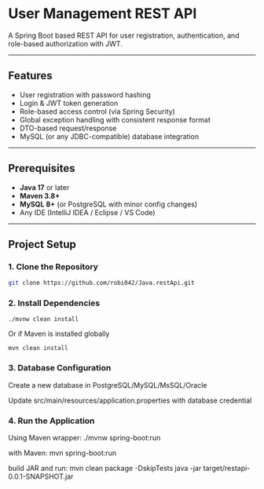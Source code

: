 # User Management REST API

A Spring Boot based REST API for user registration, authentication, and role-based authorization with JWT.

---

## Features

- User registration with password hashing
- Login & JWT token generation
- Role-based access control (via Spring Security)
- Global exception handling with consistent response format
- DTO-based request/response
- MySQL (or any JDBC-compatible) database integration

---

## Prerequisites

- **Java 17** or later
- **Maven 3.8+**
- **MySQL 8+** (or PostgreSQL with minor config changes)
- Any IDE (IntelliJ IDEA / Eclipse / VS Code)

---

## Project Setup

### 1. Clone the Repository

```bash
git clone https://github.com/robi042/Java.restApi.git
```
### 2. Install Dependencies

```./mvnw clean install ```


Or if Maven is installed globally

```mvn clean install```


### 3. Database Configuration

Create a new database in PostgreSQL/MySQL/MsSQL/Oracle

Update src/main/resources/application.properties with database credential


### 4. Run the Application

Using Maven wrapper: ./mvnw spring-boot:run

with Maven: mvn spring-boot:run

build JAR and run:
mvn clean package -DskipTests
java -jar target/restapi-0.0.1-SNAPSHOT.jar
